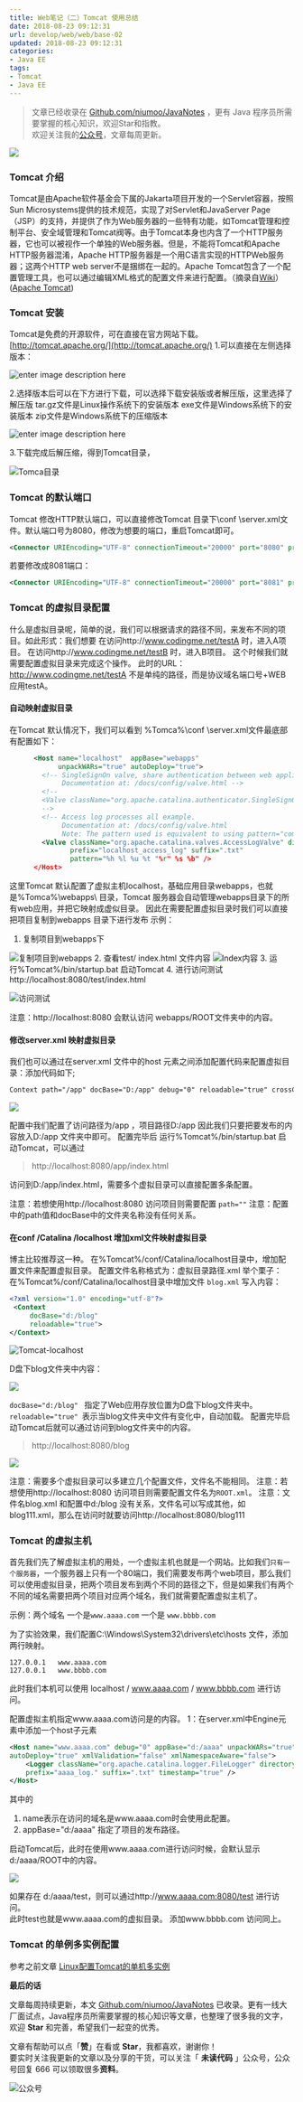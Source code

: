 ```yaml
---
title: Web笔记（二）Tomcat 使用总结
date: 2018-08-23 09:12:31
url: develop/web/web/base-02
updated: 2018-08-23 09:12:31
categories:
- Java EE
tags:
- Tomcat
- Java EE
---
```


> 文章已经收录在 [Github.com/niumoo/JavaNotes](https://github.com/niumoo/JavaNotes) ，更有 Java 程序员所需要掌握的核心知识，欢迎Star和指教。  
> 欢迎关注我的[公众号](https://github.com/niumoo/JavaNotes#%E5%85%AC%E4%BC%97%E5%8F%B7)，文章每周更新。

![](https://cdn.jsdelivr.net/gh/niumoo/cdn-assets/2019/84e22fa4d78bc3eb8ed5109a0beb21f8.jpg)
###  Tomcat 介绍
Tomcat是由Apache软件基金会下属的Jakarta项目开发的一个Servlet容器，按照Sun Microsystems提供的技术规范，实现了对Servlet和JavaServer Page（JSP）的支持，并提供了作为Web服务器的一些特有功能，如Tomcat管理和控制平台、安全域管理和Tomcat阀等。由于Tomcat本身也内含了一个HTTP服务器，它也可以被视作一个单独的Web服务器。但是，不能将Tomcat和Apache HTTP服务器混淆，Apache HTTP服务器是一个用C语言实现的HTTPWeb服务器；这两个HTTP web server不是捆绑在一起的。Apache Tomcat包含了一个配置管理工具，也可以通过编辑XML格式的配置文件来进行配置。（摘录自[Wiki](https://zh.wikipedia.org/wiki/Apache_Tomcat)）([Apache Tomcat](http://tomcat.apache.org/))
<!-- more -->

### Tomcat 安装
Tomcat是免费的开源软件，可在直接在官方网站下载。
[http://tomcat.apache.org/](http://tomcat.apache.org/)
1.可以直接在左侧选择版本：

![enter image description here](https://cdn.jsdelivr.net/gh/niumoo/cdn-assets/2019/ae2daaf8a3849968ec40589cdcc54f4b.jpg)

2.选择版本后可以在下方进行下载，可以选择下载安装版或者解压版，这里选择了解压版
tar.gz文件是Linux操作系统下的安装版本
exe文件是Windows系统下的安装版本
zip文件是Windows系统下的压缩版本

![enter image description here](https://cdn.jsdelivr.net/gh/niumoo/cdn-assets/2019/5479a7ba9d098838d3e0fee1d2f05877.jpg)

3.下载完成后解压缩，得到Tomcat目录，

![Tomca目录](https://cdn.jsdelivr.net/gh/niumoo/cdn-assets/2019/869cfe4d5dc8a32e1e1b7f7723587a53.jpg)

### Tomcat 的默认端口

Tomcat 修改HTTP默认端口，可以直接修改Tomcat 目录下\conf \server.xml文件。默认端口号为8080，修改为想要的端口，重启Tomcat即可。
```xml
<Connector URIEncoding="UTF-8" connectionTimeout="20000" port="8080" protocol="HTTP/1.1" redirectPort="8443"/>
```
若要修改成8081端口：
```xml
<Connector URIEncoding="UTF-8" connectionTimeout="20000" port="8081" protocol="HTTP/1.1" redirectPort="8443"/>
```
### Tomcat 的虚拟目录配置
什么是虚拟目录呢，简单的说，我们可以根据请求的路径不同，来发布不同的项目。如此形式：我们想要
在访问http://www.codingme.net/testA  时，进入A项目。
在访问http://www.codingme.net/testB  时，进入B项目。
这个时候我们就需要配置虚拟目录来完成这个操作。
此时的URL：http://www.codingme.net/testA  不是单纯的路径，而是协议域名端口号+WEB应用testA。
#### 自动映射虚拟目录
在Tomcat 默认情况下，我们可以看到 %Tomca%\conf \server.xml文件最底部有配置如下：

```xml
      <Host name="localhost"  appBase="webapps"
            unpackWARs="true" autoDeploy="true">
        <!-- SingleSignOn valve, share authentication between web applications
             Documentation at: /docs/config/valve.html -->
        <!--
        <Valve className="org.apache.catalina.authenticator.SingleSignOn" />
        -->
        <!-- Access log processes all example.
             Documentation at: /docs/config/valve.html
             Note: The pattern used is equivalent to using pattern="common" -->
        <Valve className="org.apache.catalina.valves.AccessLogValve" directory="logs"
               prefix="localhost_access_log" suffix=".txt"
               pattern="%h %l %u %t "%r" %s %b" />
      </Host>
```
这里Tomcat 默认配置了虚拟主机localhost，基础应用目录webapps，也就是%Tomca%\webapps\ 目录，Tomcat 服务器会自动管理webapps目录下的所有web应用，并把它映射成虚似目录。
因此在需要配置虚拟目录时我们可以直接把项目复制到webapps 目录下进行发布
示例：
1. 复制项目到webapps下

![复制项目到webapps](https://cdn.jsdelivr.net/gh/niumoo/cdn-assets/2019/73a4fd3da0339281189dd33b0b417eba.jpg)
2. 查看test/ index.html 文件内容
    ![Index内容](https://cdn.jsdelivr.net/gh/niumoo/cdn-assets/2019/f9501721ef675ded41268e0080ef05bc.jpg)
3. 运行%Tomcat%/bin/startup.bat 启动Tomcat
4. 进行访问测试http://localhost:8080/test/index.html

![访问测试](https://cdn.jsdelivr.net/gh/niumoo/cdn-assets/2019/b6b0c70169fe8297bec33d9f51980a72.jpg)

注意：http://localhost:8080 会默认访问 webapps/ROOT文件夹中的内容。

#### 修改server.xml 映射虚拟目录

我们也可以通过在server.xml 文件中的host 元素之间添加配置代码来配置虚拟目录：添加代码如下;

```xml
Context path="/app" docBase="D:/app" debug="0" reloadable="true" crossContext="true"/>
```

![](https://cdn.jsdelivr.net/gh/niumoo/cdn-assets/2019/6a0ecaf86e878e286eb489d0b5b673d2.jpg)

配置中我们配置了访问路径为/app  ，项目路径D:/app 因此我们只要把要发布的内容放入D:/app 文件夹中即可。
 配置完毕后 运行%Tomcat%/bin/startup.bat 启动Tomcat，可以通过
> http://localhost:8080/app/index.html

访问到D:/app/index.html，需要多个虚拟目录可以直接配置多条配置。

注意：若想使用http://localhost:8080 访问项目则需要配置 `path=""`
注意：配置中的path值和docBase中的文件夹名称没有任何关系。

#### 在conf /Catalina /localhost 增加xml文件映射虚拟目录

博主比较推荐这一种。
在%Tomcat%/conf/Catalina/localhost目录中，增加配置文件来配置虚拟目录。
配置文件名称格式为：虚拟目录路径.xml
举个栗子：
在%Tomcat%/conf/Catalina/localhost目录中增加文件  `blog.xml`
写入内容：

```xml
<?xml version="1.0" encoding="utf-8"?>
 <Context
	 docBase="d:/blog"
	 reloadable="true">
</Context>
```
![Tomcat-localhost](https://cdn.jsdelivr.net/gh/niumoo/cdn-assets/2019/1a56a5580ae151d1b7201e11fd04bed8.jpg)

D盘下blog文件夹中内容：

![](https://cdn.jsdelivr.net/gh/niumoo/cdn-assets/2019/ab3ac58378336d818a7386d18e887eab.jpg)

`docBase="d:/blog" ` 指定了Web应用存放位置为D盘下blog文件夹中。
`reloadable="true" `表示当blog文件夹中文件有变化中，自动加载。
配置完毕启动Tomcat后就可以通过访问到blog文件夹中的内容。

> http://localhost:8080/blog

![](https://cdn.jsdelivr.net/gh/niumoo/cdn-assets/2019/5ca799c38a020dbd5ae476420537d3bc.jpg)

注意：需要多个虚拟目录可以多建立几个配置文件，文件名不能相同。
注意：若想使用http://localhost:8080 访问项目则需要配置文件名为`ROOT.xml`。
注意：文件名blog.xml 和配置中d:/blog 没有关系，文件名可以写成其他，如blog111.xml，那么在访问时就要访问http://localhost:8080/blog111

### Tomcat 的虚拟主机

首先我们先了解虚拟主机的用处，一个虚拟主机也就是一个网站。比如我们`只有一个服务器`，一个服务器上只有一个80端口，我们需要发布两个web项目，那么我们可以使用虚拟目录，把两个项目发布到两个不同的路径之下，但是如果我们有两个不同的域名需要把两个项目对应两个域名，我们就需要配置虚拟主机了。

示例：两个域名
一个是`www.aaaa.com`
一个是 `www.bbbb.com`

为了实验效果，我们配置C:\Windows\System32\drivers\etc\hosts 文件，添加两行映射。
```
127.0.0.1	www.aaaa.com
127.0.0.1	www.bbbb.com
```
此时我们本机可以使用 localhost / www.aaaa.com / www.bbbb.com 进行访问。

配置虚拟主机指定www.aaaa.com访问是的内容。
1：在server.xml中Engine元素中添加一个host子元素
```xml
<Host name="www.aaaa.com" debug="0" appBase="d:/aaaa" unpackWARs="true"
autoDeploy="true" xmlValidation="false" xmlNamespaceAware="false">
	<Logger className="org.apache.catalina.logger.FileLogger" directory="logs"
	prefix="aaaa_log." suffix=".txt" timestamp="true" />
</Host>
```
其中的
1. name表示在访问的域名是www.aaaa.com时会使用此配置。
1. appBase="d:/aaaa"  指定了项目的发布路径。

启动Tomcat后，此时在使用www.aaaa.com进行访问时候，会默认显示d:/aaaa/ROOT中的内容。

![](https://cdn.jsdelivr.net/gh/niumoo/cdn-assets/2019/c437877b962ffd9aac1f3beb2b9c074c.gif)

如果存在 d:/aaaa/test，则可以通过http://www.aaaa.com:8080/test  进行访问。  
此时test也就是www.aaaa.com的虚拟目录。
添加www.bbbb.com 访问同上。

### Tomcat 的单例多实例配置
参考之前文章
[Linux配置Tomcat的单机多实例](https://www.wdbyte.com/2018/08/develop/install-tomcat-many-instance/)

**最后的话**

文章每周持续更新，本文 [Github.com/niumoo/JavaNotes](https://github.com/niumoo/JavaNotes) 已收录。更有一线大厂面试点，Java程序员所需要掌握的核心知识等文章，也整理了很多我的文字，欢迎 **Star** 和完善，希望我们一起变的优秀。

文章有帮助可以点「**赞**」在看或 **Star**，我都喜欢，谢谢你！  
要实时关注我更新的文章以及分享的干货，可以关注「 **未读代码** 」公众号，公众号回复 666 可以领取很多**资料**。

![公众号](https://cdn.jsdelivr.net/gh/niumoo/cdn-assets@439f6a5f6bd130e2aec56f3527656d6edb487b91/webinfo/weixin-public.jpg)